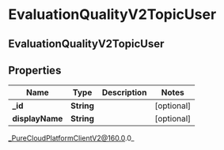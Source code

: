 # EvaluationQualityV2TopicUser

## EvaluationQualityV2TopicUser

## Properties

|Name | Type | Description | Notes|
|------------ | ------------- | ------------- | -------------|
| **_id** | **String** |  | [optional] |
| **displayName** | **String** |  | [optional] |



_PureCloudPlatformClientV2@160.0.0_
